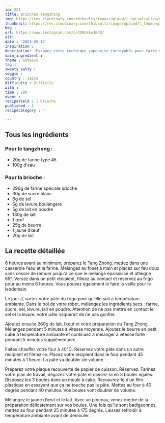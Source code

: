 ```yaml
---
id: 221
title: Brioches Tangzhong
img: https://res.cloudinary.com/thibaults/image/upload/t_optimisation/v1621279310/Recipes/20210517_brioche_tangzhong.jpg
thumbnail: https://res.cloudinary.com/thibaults/image/upload/t_thumbnail_josie/v1621279310/Recipes/20210517_brioche_tangzhong.jpg
bkg : 
url: https://www.instagram.com/p/CO8LKkwJmdd/
alt: 
date : '2021-05-17'
inspiration : 
description: "Essayez cette technique japonaise incroyable pour faire votre brioche !"
main_ingredient : 
theme : Gâteaux
tag : 
sweety_salty : 
veggie : 
country : Japon
difficulty : Difficile
with : 
time : 180
event : 
recipeYield : 1 brioche
published : 1
recipeCategory : ''

---
```


## Tous les ingrédients
### Pour le tangzhong :
 - 20g de farine type 45
 - 100g d'eau

### Pour la brioche :
 - 290g de farine spéciale brioche
 - 30g de sucre blanc
 - 6g de sel
 - 5g de levure boulangère
 - 5g de lait en poudre
 - 130g de lait
 - 1 œuf
 - 25g de beurre
 - 1 jaune d’œuf
 - 20g de lait

## La recette détaillée
6 heures avant au minimum, préparez le Tang Zhong. mettez dans une casserole l’eau et la farine. Mélangez au fouet à main et placez sur feu doux sans cesser de remuer jusqu'à ce que le mélange épaississe et atteigne 65°. Versez dans un petit récipient, filmez au contact et réservez au frigo pour au moins 6 heures. Vous pouvez également le faire la veille pour le lendemain.

Le jour J, sortez votre pâte du frigo pour qu’elle soit à température ambiante. Dans le bol de votre robot, mélangez les ingrédients secs : farine, sucre, sel, levure, lait en poudre. Attention de ne pas mettre en contact le sel et la levure, votre pâte risquerait de ne pas gonfler.

Ajoutez ensuite 260g de lait, l’œuf et votre préparation du Tang Zhong. Mélangez pendant 5 minutes à vitesse moyenne. Ajoutez le beurre en petit cube à température ambiante et continuez à mélanger à vitesse forte pendant 5 minutes supplémentaire.

Faites chauffer votre four à 40°C. Réservez votre pâte dans un autre récipient et filmez-le. Placez votre récipient dans le four pendant 45 minutes à 1 heure. La pâte va doubler de volume.

Préparez votre plaque recouverte de papier de cuisson. Réservez. Farinez votre plan de travail, dégazez votre pâte et divisez-la en 3 boules égales. Disposez les 3 boules dans un moule à cake. Recouvrez-le d’un film plastique en essayant que ça ne touche pas la pâte. Mettez au four à 40 degrés pendant 40 minutes. Vos boules vont doubler de volume.

Mélangez le jaune d’œuf et le lait. Avec un pinceau, venez mettre de la préparation délicatement sur vos boules. Une fois qu’ils sont badigeonnés, mettez au four pendant 25 minutes à 175 degrés. Laissez refroidir à température ambiante avant de démouler.